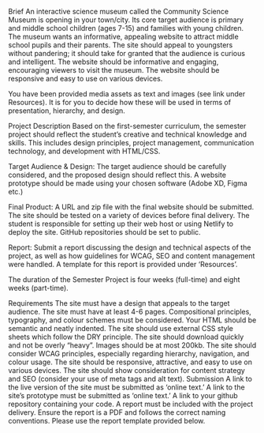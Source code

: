 Brief
An interactive science museum called the Community Science Museum is opening in your town/city. Its core target audience is primary and middle school children (ages 7-15) and families with young children. The museum wants an informative, appealing website to attract middle school pupils and their parents. The site should appeal to youngsters without pandering; it should take for granted that the audience is curious and intelligent. The website should be informative and engaging, encouraging viewers to visit the museum. The website should be responsive and easy to use on various devices.

You have been provided media assets as text and images (see link under Resources). It is for you to decide how these will be used in terms of presentation, hierarchy, and design.

Project Description
Based on the first-semester curriculum, the semester project should reflect the student’s creative and technical knowledge and skills. This includes design principles, project management, communication technology, and development with HTML/CSS.

Target Audience & Design: The target audience should be carefully considered, and the proposed design should reflect this. A website prototype should be made using your chosen software (Adobe XD, Figma etc.)

Final Product: A URL and zip file with the final website should be submitted. The site should be tested on a variety of devices before final delivery. The student is responsible for setting up their web host or using Netlify to deploy the site. GitHub repositories should be set to public.

Report: Submit a report discussing the design and technical aspects of the project, as well as how guidelines for WCAG, SEO and content management were handled. A template for this report is provided under ‘Resources’.

The duration of the Semester Project is four weeks (full-time) and eight weeks (part-time).

Requirements
The site must have a design that appeals to the target audience.
The site must have at least 4-6 pages.
Compositional principles, typography, and colour schemes must be considered.
Your HTML should be semantic and neatly indented.
The site should use external CSS style sheets which follow the DRY principle.
The site should download quickly and not be overly “heavy”. Images should be at most 200kb.
The site should consider WCAG principles, especially regarding hierarchy, navigation, and colour usage.
The site should be responsive, attractive, and easy to use on various devices.
The site should show consideration for content strategy and SEO (consider your use of meta tags and alt text).
Submission
A link to the live version of the site must be submitted as ‘online text.’
A link to the site’s prototype must be submitted as ‘online text.’
A link to your github repository containing your code.
A report must be included with the project delivery. Ensure the report is a PDF and follows the correct naming conventions. Please use the report template provided below.
